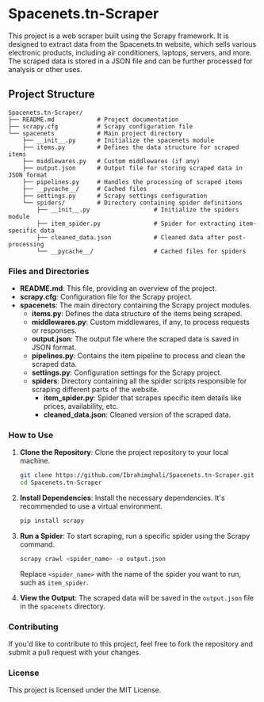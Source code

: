 # Spacenets.tn-Scraper

This project is a web scraper built using the Scrapy framework. It is designed to extract data from the Spacenets.tn website, which sells various electronic products, including air conditioners, laptops, servers, and more. The scraped data is stored in a JSON file and can be further processed for analysis or other uses.

## Project Structure

    Spacenets.tn-Scraper/
    ├── README.md            # Project documentation
    ├── scrapy.cfg           # Scrapy configuration file
    └── spacenets            # Main project directory
        ├── __init__.py      # Initialize the spacenets module
        ├── items.py         # Defines the data structure for scraped items
        ├── middlewares.py   # Custom middlewares (if any)
        ├── output.json      # Output file for storing scraped data in JSON format
        ├── pipelines.py     # Handles the processing of scraped items
        ├── __pycache__/     # Cached files
        ├── settings.py      # Scrapy settings configuration
        └── spiders/         # Directory containing spider definitions
            ├── __init__.py                  # Initialize the spiders module
            ├── item_spider.py               # Spider for extracting item-specific data
            ├── cleaned_data.json            # Cleaned data after post-processing
            └── __pycache__/                 # Cached files for spiders


### Files and Directories

- **README.md**: This file, providing an overview of the project.
- **scrapy.cfg**: Configuration file for the Scrapy project.
- **spacenets**: The main directory containing the Scrapy project modules.
  - **items.py**: Defines the data structure of the items being scraped.
  - **middlewares.py**: Custom middlewares, if any, to process requests or responses.
  - **output.json**: The output file where the scraped data is saved in JSON format.
  - **pipelines.py**: Contains the item pipeline to process and clean the scraped data.
  - **settings.py**: Configuration settings for the Scrapy project.
  - **spiders**: Directory containing all the spider scripts responsible for scraping different parts of the website.
    - **item_spider.py**: Spider that scrapes specific item details like prices, availability, etc.
    - **cleaned_data.json**: Cleaned version of the scraped data.

### How to Use

1. **Clone the Repository**: Clone the project repository to your local machine.

    ```bash
    git clone https://github.com/Ibrahimghali/Spacenets.tn-Scraper.git
    cd Spacenets.tn-Scraper
    ```

2. **Install Dependencies**: Install the necessary dependencies. It's recommended to use a virtual environment.

    ```bash
    pip install scrapy
    ```

3. **Run a Spider**: To start scraping, run a specific spider using the Scrapy command.

    ```bash
    scrapy crawl <spider_name> -o output.json
    ```

    Replace `<spider_name>` with the name of the spider you want to run, such as `item_spider`.

4. **View the Output**: The scraped data will be saved in the `output.json` file in the `spacenets` directory.

### Contributing

If you'd like to contribute to this project, feel free to fork the repository and submit a pull request with your changes.

### License

This project is licensed under the MIT License.
